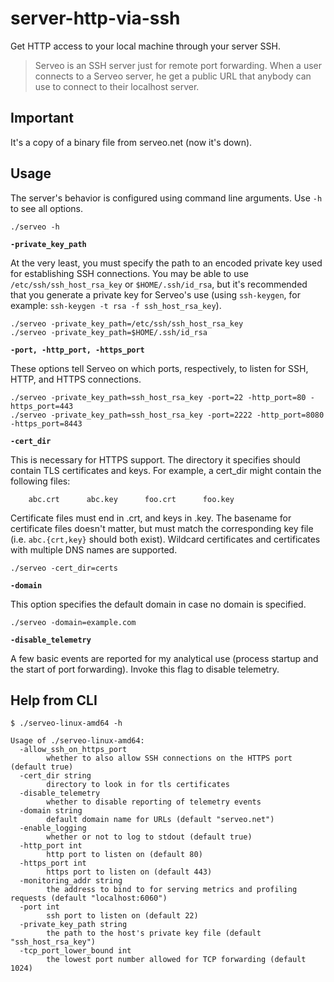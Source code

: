 # server-http-via-ssh
Get HTTP access to your local machine through your server SSH.

> Serveo is an SSH server just for remote port forwarding. When a user connects to a Serveo server, he get a public URL that anybody can use to connect to their localhost server.

## Important
It's a copy of a binary file from serveo.net (now it's down).

## Usage


The server's behavior is configured using command line arguments. Use `-h` to see all options.

```./serveo -h```

**`-private_key_path`**

At the very least, you must specify the path to an encoded private key used for establishing SSH connections. You may be able to use `/etc/ssh/ssh_host_rsa_key` or `$HOME/.ssh/id_rsa`, but it's recommended that you generate a private key for Serveo's use (using `ssh-keygen`, for example: `ssh-keygen -t rsa -f ssh_host_rsa_key`).

```
./serveo -private_key_path=/etc/ssh/ssh_host_rsa_key
./serveo -private_key_path=$HOME/.ssh/id_rsa
```

**`-port, -http_port, -https_port`**

These options tell Serveo on which ports, respectively, to listen for SSH, HTTP, and HTTPS connections.

```
./serveo -private_key_path=ssh_host_rsa_key -port=22 -http_port=80 -https_port=443
./serveo -private_key_path=ssh_host_rsa_key -port=2222 -http_port=8080 -https_port=8443
```

**`-cert_dir`**

This is necessary for HTTPS support. The directory it specifies should contain TLS certificates and keys. For example, a cert_dir might contain the following files:
```
    abc.crt      abc.key      foo.crt      foo.key
```

Certificate files must end in .crt, and keys in .key. The basename for certificate files doesn't matter, but must match the corresponding key file (i.e. `abc.{crt,key}` should both exist). Wildcard certificates and certificates with multiple DNS names are supported.

```
./serveo -cert_dir=certs
```

**`-domain`**

This option specifies the default domain in case no domain is specified.
```
./serveo -domain=example.com
```

**`-disable_telemetry`**

A few basic events are reported for my analytical use (process startup and the start of port forwarding). Invoke this flag to disable telemetry.

## Help from CLI

```
$ ./serveo-linux-amd64 -h

Usage of ./serveo-linux-amd64:
  -allow_ssh_on_https_port
        whether to also allow SSH connections on the HTTPS port (default true)
  -cert_dir string
        directory to look in for tls certificates
  -disable_telemetry
        whether to disable reporting of telemetry events
  -domain string
        default domain name for URLs (default "serveo.net")
  -enable_logging
        whether or not to log to stdout (default true)
  -http_port int
        http port to listen on (default 80)
  -https_port int
        https port to listen on (default 443)
  -monitoring_addr string
        the address to bind to for serving metrics and profiling requests (default "localhost:6060")
  -port int
        ssh port to listen on (default 22)
  -private_key_path string
        the path to the host's private key file (default "ssh_host_rsa_key")
  -tcp_port_lower_bound int
        the lowest port number allowed for TCP forwarding (default 1024)
```
